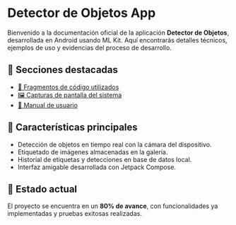 # Detector de Objetos App

Bienvenido a la documentación oficial de la aplicación **Detector de Objetos**, desarrollada en Android usando ML Kit. 
Aquí encontrarás detalles técnicos, ejemplos de uso y evidencias del proceso de desarrollo.

## 📄 Secciones destacadas

- [📂 Fragmentos de código utilizados](desarrollo/codigo.md)
- [🖼️ Capturas de pantalla del sistema](desarrollo/capturas.md)
- [📘 Manual de usuario](uso/manual-usuario.md)

## 🎯 Características principales

- Detección de objetos en tiempo real con la cámara del dispositivo.
- Etiquetado de imágenes almacenadas en la galería.
- Historial de etiquetas y detecciones en base de datos local.
- Interfaz amigable desarrollada con Jetpack Compose.

## 🚀 Estado actual

El proyecto se encuentra en un **80% de avance**, con funcionalidades ya implementadas y pruebas exitosas realizadas.

